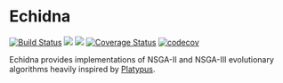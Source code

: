 # Echidna

[![Build Status](https://travis-ci.com/phawthorne/Echidna.svg?branch=master)](https://travis-ci.com/phawthorne/Echidna)
[![](https://img.shields.io/badge/docs-stable-blue.svg)](https://phawthorne.github.io/Echidna/stable)
[![](https://img.shields.io/badge/docs-dev-blue.svg)](https://phawthorne.github.io/Echidna/dev)
[![Coverage Status](https://coveralls.io/repos/github/phawthorne/Echidna.jl/badge.svg?branch=master)](https://coveralls.io/github/phawthorne/Echidna.jl?branch=master)
[![codecov](https://codecov.io/gh/phawthorne/Echidna.jl/branch/master/graph/badge.svg)](https://codecov.io/gh/phawthorne/Echidna.jl)

Echidna provides implementations of NSGA-II and NSGA-III evolutionary algorithms heavily inspired by [Platypus](https://github.com/Project-Platypus/Platypus).